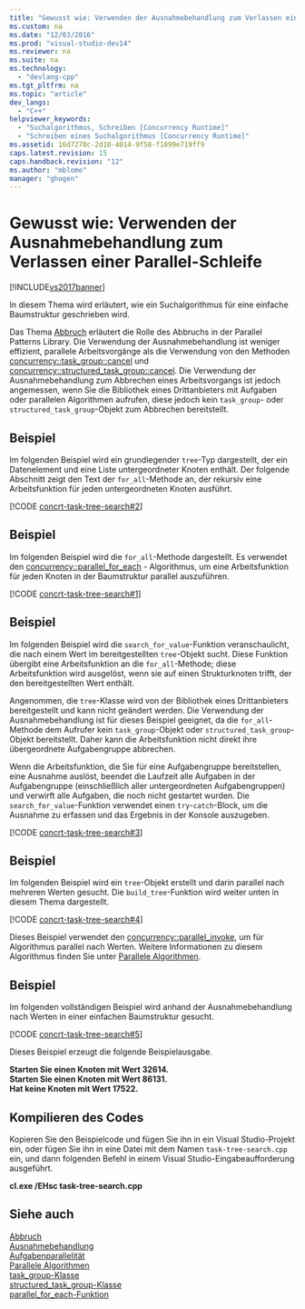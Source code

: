 ```yaml
---
title: "Gewusst wie: Verwenden der Ausnahmebehandlung zum Verlassen einer Parallel-Schleife"
ms.custom: na
ms.date: "12/03/2016"
ms.prod: "visual-studio-dev14"
ms.reviewer: na
ms.suite: na
ms.technology: 
  - "devlang-cpp"
ms.tgt_pltfrm: na
ms.topic: "article"
dev_langs: 
  - "C++"
helpviewer_keywords: 
  - "Suchalgorithmus, Schreiben [Concurrency Runtime]"
  - "Schreiben eines Suchalgorithmus [Concurrency Runtime]"
ms.assetid: 16d7278c-2d10-4014-9f58-f1899e719ff9
caps.latest.revision: 15
caps.handback.revision: "12"
ms.author: "mblome"
manager: "ghogen"
---
```

# Gewusst wie: Verwenden der Ausnahmebehandlung zum Verlassen einer Parallel-Schleife
[!INCLUDE[vs2017banner](../../assembler/inline/includes/vs2017banner.md)]

In diesem Thema wird erläutert, wie ein Suchalgorithmus für eine einfache Baumstruktur geschrieben wird.  
  
 Das Thema [Abbruch](../../parallel/concrt/cancellation-in-the-ppl.md) erläutert die Rolle des Abbruchs in der Parallel Patterns Library.  Die Verwendung der Ausnahmebehandlung ist weniger effizient, parallele Arbeitsvorgänge als die Verwendung von den Methoden [concurrency::task\_group::cancel](../Topic/task_group::cancel%20Method.md) und [concurrency::structured\_task\_group::cancel](../Topic/structured_task_group::cancel%20Method.md).  Die Verwendung der Ausnahmebehandlung zum Abbrechen eines Arbeitsvorgangs ist jedoch angemessen, wenn Sie die Bibliothek eines Drittanbieters mit Aufgaben oder parallelen Algorithmen aufrufen, diese jedoch kein `task_group`\- oder `structured_task_group`\-Objekt zum Abbrechen bereitstellt.  
  
## Beispiel  
 Im folgenden Beispiel wird ein grundlegender `tree`\-Typ dargestellt, der ein Datenelement und eine Liste untergeordneter Knoten enthält.  Der folgende Abschnitt zeigt den Text der `for_all`\-Methode an, der rekursiv eine Arbeitsfunktion für jeden untergeordneten Knoten ausführt.  
  
 [!CODE [concrt-task-tree-search#2](../CodeSnippet/VS_Snippets_ConcRT/concrt-task-tree-search#2)]  
  
## Beispiel  
 Im folgenden Beispiel wird die `for_all`\-Methode dargestellt.  Es verwendet den [concurrency::parallel\_for\_each](../Topic/parallel_for_each%20Function.md) \- Algorithmus, um eine Arbeitsfunktion für jeden Knoten in der Baumstruktur parallel auszuführen.  
  
 [!CODE [concrt-task-tree-search#1](../CodeSnippet/VS_Snippets_ConcRT/concrt-task-tree-search#1)]  
  
## Beispiel  
 Im folgenden Beispiel wird die `search_for_value`\-Funktion veranschaulicht, die nach einem Wert im bereitgestellten `tree`\-Objekt sucht.  Diese Funktion übergibt eine Arbeitsfunktion an die `for_all`\-Methode; diese Arbeitsfunktion wird ausgelöst, wenn sie auf einen Strukturknoten trifft, der den bereitgestellten Wert enthält.  
  
 Angenommen, die `tree`\-Klasse wird von der Bibliothek eines Drittanbieters bereitgestellt und kann nicht geändert werden.  Die Verwendung der Ausnahmebehandlung ist für dieses Beispiel geeignet, da die `for_all`\-Methode dem Aufrufer kein `task_group`\-Objekt oder `structured_task_group`\-Objekt bereitstellt.  Daher kann die Arbeitsfunktion nicht direkt ihre übergeordnete Aufgabengruppe abbrechen.  
  
 Wenn die Arbeitsfunktion, die Sie für eine Aufgabengruppe bereitstellen, eine Ausnahme auslöst, beendet die Laufzeit alle Aufgaben in der Aufgabengruppe \(einschließlich aller untergeordneten Aufgabengruppen\) und verwirft alle Aufgaben, die noch nicht gestartet wurden.  Die `search_for_value`\-Funktion verwendet einen `try`\-`catch`\-Block, um die Ausnahme zu erfassen und das Ergebnis in der Konsole auszugeben.  
  
 [!CODE [concrt-task-tree-search#3](../CodeSnippet/VS_Snippets_ConcRT/concrt-task-tree-search#3)]  
  
## Beispiel  
 Im folgenden Beispiel wird ein `tree`\-Objekt erstellt und darin parallel nach mehreren Werten gesucht.  Die `build_tree`\-Funktion wird weiter unten in diesem Thema dargestellt.  
  
 [!CODE [concrt-task-tree-search#4](../CodeSnippet/VS_Snippets_ConcRT/concrt-task-tree-search#4)]  
  
 Dieses Beispiel verwendet den [concurrency::parallel\_invoke](../Topic/parallel_invoke%20Function.md), um für Algorithmus parallel nach Werten.  Weitere Informationen zu diesem Algorithmus finden Sie unter [Parallele Algorithmen](../../parallel/concrt/parallel-algorithms.md).  
  
## Beispiel  
 Im folgenden vollständigen Beispiel wird anhand der Ausnahmebehandlung nach Werten in einer einfachen Baumstruktur gesucht.  
  
 [!CODE [concrt-task-tree-search#5](../CodeSnippet/VS_Snippets_ConcRT/concrt-task-tree-search#5)]  
  
 Dieses Beispiel erzeugt die folgende Beispielausgabe.  
  
  **Starten Sie einen Knoten mit Wert 32614.**  
**Starten Sie einen Knoten mit Wert 86131.**  
**Hat keine Knoten mit Wert 17522.**   
## Kompilieren des Codes  
 Kopieren Sie den Beispielcode und fügen Sie ihn in ein Visual Studio\-Projekt ein, oder fügen Sie ihn in eine Datei mit dem Namen `task-tree-search.cpp` ein, und dann folgenden Befehl in einem Visual Studio\-Eingabeaufforderung ausgeführt.  
  
 **cl.exe \/EHsc task\-tree\-search.cpp**  
  
## Siehe auch  
 [Abbruch](../../parallel/concrt/cancellation-in-the-ppl.md)   
 [Ausnahmebehandlung](../../parallel/concrt/exception-handling-in-the-concurrency-runtime.md)   
 [Aufgabenparallelität](../../parallel/concrt/task-parallelism-concurrency-runtime.md)   
 [Parallele Algorithmen](../../parallel/concrt/parallel-algorithms.md)   
 [task\_group\-Klasse](../Topic/task_group%20Class.md)   
 [structured\_task\_group\-Klasse](../../parallel/concrt/reference/structured-task-group-class.md)   
 [parallel\_for\_each\-Funktion](../Topic/parallel_for_each%20Function.md)